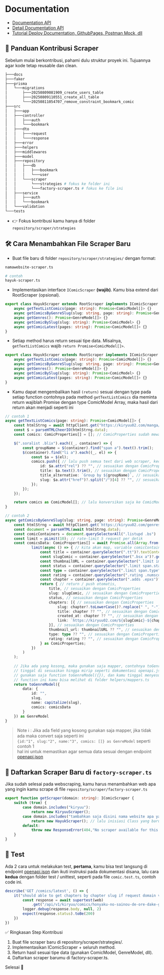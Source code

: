 # Documentation

- [Documentation API](./openapi.html)
- [Detail Documentation API](https://github.com/dhino12/shioriapi)
- [Tutorial Deploy Documentation, GithubPages, Postman Mock, dll](./tutorial.md)

## 📖 Panduan Kontribusi Scraper

Sebelum mulai berkontribusi, pahami dulu struktur proyek ini. Tujuannya agar kode tetap reusable dan clean.

```sh
├───docs
├───faker
├───prisma
│   └───migrations
│       ├───20250809081909_create_users_table
│       ├───20250809110551_create_all_table
│       └───20250811054707_remove_constraint_bookmark_comic
├───src
│   ├───app
│   ├───controller
│   │   ├───auth
│   │   └───bookmark
│   ├───dto
│   │   ├───request
│   │   └───response
│   ├───error
│   ├───helpers
│   ├───middlewares
│   ├───model
│   ├───repository
│   │   ├───db
│   │   │   ├───bookmark
│   │   │   └───user
│   │   └───scraper
│   │       └───strategies # fokus ke folder ini
│   │       └───factory-scraper.ts # fokus ke file ini
│   ├───service
│   │   ├───auth
│   │   └───bookmark
│   └───validation
└───tests
```

- 👉 Fokus kontribusi kamu hanya di folder `repository/scraper/strategies`

## 🛠️ Cara Menambahkan File Scraper Baru
- Buat file baru di folder `repository/scraper/strategies/` dengan format:

```sh
namawebsite-scraper.ts

# contoh
hayuk-scraper.ts
```

- Implementasikan interface `IComicScraper` __(wajib)__. Kamu bisa extend dari RootScraper (opsional).

```ts
export class HayukScraper extends RootScraper implements IComicScraper {
    async getTextListComics(page: string): Promise<ComicModel[]> {}
    async getComicsByGenreSlug(slug: string, page: string): Promise<GenreModel> {}
    async getGenres(): Promise<GenreModel[]> {}
    async getComicBySlug(slug: string): Promise<ComicModel> {}
    async getComicLatest(pages: string): Promise<ComicModel[]> {}
}
```
- Setiap method harus return sesuai tipe data. Misalnya, `getTextListComics` wajib `return Promise<ComicModel[]>`.

```ts
export class HayukScraper extends RootScraper implements IComicScraper {
    async getTextListComics(page: string): Promise<ComicModel[]> {}
    async getComicsByGenreSlug(slug: string, page: string): Promise<GenreModel> {}
    async getGenres(): Promise<GenreModel[]> {}
    async getComicBySlug(slug: string): Promise<ComicModel> {}
    async getComicLatest(pages: string): Promise<ComicModel[]> {}
}
```

- Kamu dapat mengembalikan hasil `(return)` sesuai dengan type pada setiap function contohnya pada method `getTextListComics` dia meminta return wajiblah Promise dengan type ComicModel Array, maka hasil dari return akan menjadi seperti ini

```ts
// contoh 1
async getTextListComics(page: string): Promise<ComicModel[]> {
    const htmlStrng = await httpClient.get("https://kiryuu02.com/manga/list-mode")
    const $ = parseHTMLCheerIO(htmlStrng.data);
    const comics: ComicProperties[] = []; // ComicProperties sudah mewakili isi dari ComicModel

    $(".soralist .blix").each((_, container) => {
        const groupName = $(container).find("span a").text().trim();
        $(container).find("li a").each((_, el) => {
            const $a = $(el);
            comics.push({ // lalu push semua text dari web scraper, kedalam sebuah array.
                id: $a.attr("rel") ?? "", // sesuaikan dengan ComicProperties
                title: $a.text().trim(), // sesuaikan dengan ComicProperties
                title_alternative: `Group by ${groupName}`, // sesuaikan dengan ComicProperties
                slug: $a.attr("href")?.split("/")[4] ?? "", // sesuaikan dengan ComicProperties
            });
        });
    });

    return comics as ComicModel[]; // lalu konversikan saja ke ComicModel[] bahwa isi dari variable ini adalah sama seperti ComicModel[]
}
```

```ts
// contoh 2
async getComicsByGenreSlug(slug: string, page: string): Promise<GenreModel> {
    const htmlStrng = await httpClient.get(`https://kiryuu02.com/genres/${slug}/page/${page}`)
    const document = parseHTML(await htmlStrng.data);
    const comicContainers = document.querySelectorAll(".listupd .bs")
    const limit = pLimit(10); // rate-limit 5 request per detik
    const comicsData: ComicProperties[] = await Promise.all(Array.from(comicContainers).map(container =>
            limit(async () => { // kita akan map, variable comicContainers yang berisi array, dan otomatis ktika return akan push kedalam array ComicProperties
                const title = container.querySelector(".tt")?.textContent.trim();
                const slugComic = container.querySelector(".bsx a")?.getAttribute("href")?.split("/")[4];
                const thumbnailURL = container.querySelector(".limit img")?.getAttribute("src");
                const status = container.querySelector(".limit span.status")?.getAttribute("class")?.replace("status ", "").toLowerCase() ?? "ongoing";
                const type = container.querySelector(".limit span.type")?.getAttribute("class")?.split(" ")[1] ?? "";
                const rating = container.querySelector(".rating .numscore")?.textContent;
                const chapter = container.querySelector(".adds .epxs")?.textContent
                return { // return / push otomatis,
                    title, // sesuaikan dengan ComicProperties
                    slug: slugComic, // sesuaikan dengan ComicProperties
                    status, // sesuaikan dengan ComicProperties
                    chapters: [{ // sesuaikan dengan ComicProperties
                        slug: chapter?.toLowerCase()?.replace(" ", "-") ?? "", // sesuaikan dengan ComicProperties
                        title: chapter ?? "", // sesuaikan dengan ComicProperties
                        created_at: chapter ?? "", // sesuaikan dengan ComicProperties
                        link: `https://kiryuu02.com/${slugComic}-${chapter?.toLowerCase()?.replace(" ", "-")}/` // sesuaikan dengan ComicProperties
                    }], // sesuaikan dengan ComicProperties
                    thumbnail_url: thumbnailURL ?? "", // sesuaikan dengan ComicProperties
                    type: type ?? "", // sesuaikan dengan ComicProperties
                    rating: rating ?? "", // sesuaikan dengan ComicProperties
                } as ComicProperties;
            })
        )
    );
    
    // Jika ada yang kosong, maka gunakan saja mapper, contohnya toGenreModel, semua mapper ada di folder helpers/mapper.ts
    // tinggal di sesuaikan hingga mirip seperti dokumentasi openapi.json.
    // gunakan saja function toGenreModel({}), dan kamu tinggal menyesuaikan apa yang diminta
    // function ini kamu bisa melihat di folder helpers/mappers.ts
    return toGenreModel({
        data: {
            id: "",
            slug,
            name: capitalize(slug),
            comics: comicsData
        }
    }) as GenreModel
}
```

> Note ℹ️ : Jika ada field yang kosong gunakan saja mapper, jika tidak ada maka convert saja seperti ini  <br>
> `{id:"1", slug:"2", name:"3", comics: []} as GenreModel` seperti contoh 1 <br>
> hal ini untuk memastikan agar semua data sesuai dengan endpoint [openapi.json](https://dhino12.github.io/shioriapi/openapi.html)

## 🔗 Daftarkan Scraper Baru di `factory-scraper.ts`

Jika sudah selesai pada webscraping, kamu harus menambahkan web apa yang ingin kamu scrape di file `repository/scraper/factory-scraper.ts`

```ts
export function getScraper(domain: string): IComicScraper {
    switch (true) {
        case domain.includes("kiryuu"):
            return new KiryuuScraper();
        case domain.includes("tambahkan saja disini nama website apa yang kamu scrape"):
            return new HayukScraper(); // lalu inisiasi Class yang baru kamu buat tadi, dsini
        default:
            throw new ResponseError(404,"No scraper available for this domain");
    }
}
```

## 🧪 Test
Ada 2 cara untuk melakukan test, __pertama__, kamu bisa test langsung di endpoint [openapi.json](https://dhino12.github.io/shioriapi/openapi.html) dan ikuti instruksi pada dokumentasi disana, lalu cara __kedua__ dengan folder test / unittest, seperti pada file `comic.test.ts`, contoh code ini.

```ts
describe('GET /comics/latest', () => {
    it("should able to get chapters by chapter slug if request domain valid", async() => {
        const response = await supertest(web)
            .get("/api/v1/kiryuu/comics/honyaku-no-sainou-de-ore-dake-ga-sekai-wo-kaihen-dekiru-ken/chapters/honyaku-no-sainou-de-ore-dake-ga-sekai-wo-kaihen-dekiru-ken-chapter-26-3/") // endpoint yang sesuai dengan openapi.json
        logger.debug(response.body, null, 2)
        expect(response.status).toBe(200)
    })
})
```

✅ Ringkasan Step Kontribusi

1. Buat file scraper baru di repository/scraper/strategies/.
2. Implementasikan IComicScraper + seluruh method.
3. Return hasil sesuai tipe data (gunakan ComicModel, GenreModel, dll).
4. Daftarkan scraper barumu di factory-scraper.ts.

Selesai 🎉
